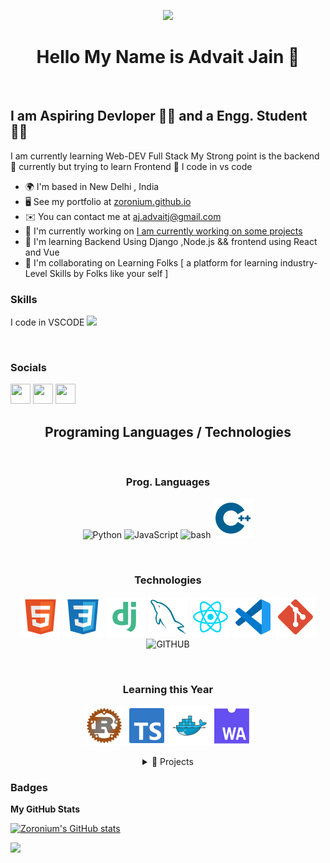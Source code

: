 <p align='center'> <img src="./Animation.gif" /> </p>

<h1 align="center"> Hello My Name is Advait Jain 👋</h1>
<br />
<h3>

I am Aspiring Devloper 👨‍💻 and a Engg. Student 👨‍🎓
------------------------------------------------------

I am currently learning Web-DEV Full Stack My Strong point is the backend 🔌 currently but trying to learn Frontend 📱 I code in vs code

* 🌍  I'm based in New Delhi , India
* 🖥️  See my portfolio at  [zoronium.github.io](http://zoronium.github.io)
* ✉️  You can contact me at [aj.advaitj@gmail.com](mailto:aj.advaitj+github@gmail.com)
* 🚀  I'm currently working on [I am currently working on some projects](http://github.com/Zoronium)
* 🧠  I'm learning Backend Using Django ,Node.js && frontend using React and Vue
* 🤝  I'm collaborating on Learning Folks \[ a platform for learning industry-Level Skills by Folks like your self \]

### Skills

I code in VSCODE <img  height="20" src="https://img.shields.io/badge/Visual_Studio_Code-0078D4?style=for-the-badge&logo=visual%20studio%20code&logoColor=white" />
</h3>
<br />

### Socials

<p align="left"> <a href="https://discord.com/users/759139442493095947" target="_blank" rel="noreferrer"><img src="https://raw.githubusercontent.com/danielcranney/readme-generator/main/public/icons/socials/discord.svg" width="32" height="32" /></a> <a href="https://www.github.com/Zoronium" target="_blank" rel="noreferrer"><img src="https://raw.githubusercontent.com/danielcranney/readme-generator/main/public/icons/socials/github.svg" width="32" height="32" /></a> <a href="https://www.linkedin.com/in/advaitj" target="_blank" rel="noreferrer"><img src="https://raw.githubusercontent.com/danielcranney/readme-generator/main/public/icons/socials/linkedin.svg" width="32" height="32" /></a></p>
<h2 align="center">Programing Languages / Technologies</h2>

<br/>

<h3 align="center"> Prog. Languages</h3>
<p align="center">
<img src="https://img.icons8.com/color/64/000000/python--v1.png" alt="Python" title="Python">
<img src="https://img.icons8.com/color/64/000000/javascript--v2.png" alt="JavaScript" title="JavaScript">
<img src="https://img.icons8.com/plasticine/64/000000/bash.png" alt="bash" title="bash">
<img src="https://raw.githubusercontent.com/vscode-icons/vscode-icons/c6a88d017a90b71a98ec62fe829d7e93ec86b46a/icons/file_type_cpp2.svg" alt="Cpp" title="Cpp" height='64'>

</p>
<br/>

<h3 align="center"> Technologies</h3>
<p align="center">
<img src="https://raw.githubusercontent.com/vscode-icons/vscode-icons/c6a88d017a90b71a98ec62fe829d7e93ec86b46a/icons/file_type_html.svg" height="64" alt="HTML" title="HTML"/>
<img src="https://raw.githubusercontent.com/vscode-icons/vscode-icons/c6a88d017a90b71a98ec62fe829d7e93ec86b46a/icons/file_type_css.svg" height="64" alt="CSS" title="CSS"/>
<img src="https://raw.githubusercontent.com/vscode-icons/vscode-icons/c6a88d017a90b71a98ec62fe829d7e93ec86b46a/icons/file_type_django.svg" height="64" alt="DJANGO" title="DJANGO"/>
<img src="https://raw.githubusercontent.com/vscode-icons/vscode-icons/c6a88d017a90b71a98ec62fe829d7e93ec86b46a/icons/file_type_mysql.svg" height="64" alt="MYSQL" title="MYSQL"/>
<img src="https://raw.githubusercontent.com/vscode-icons/vscode-icons/c6a88d017a90b71a98ec62fe829d7e93ec86b46a/icons/file_type_reactjs.svg" height="64" alt="REACT.js" title="REACT.js"/>
<img src="https://raw.githubusercontent.com/vscode-icons/vscode-icons/c6a88d017a90b71a98ec62fe829d7e93ec86b46a/icons/file_type_vscode.svg" height="64" alt="VSCODE" title="VSCODE" />
<img src="https://raw.githubusercontent.com/vscode-icons/vscode-icons/c6a88d017a90b71a98ec62fe829d7e93ec86b46a/icons/file_type_git.svg" height="64" alt="GIT" title="GIT" />
<img src="https://img.icons8.com/ios-glyphs/64/undefined/github.png" alt="GITHUB" title="GITHUB" />

</p>
<br/>
<h3 align="center"> Learning this Year</h3>
<p height="64" alt="" title="" align="center">
<img src="https://raw.githubusercontent.com/vscode-icons/vscode-icons/c6a88d017a90b71a98ec62fe829d7e93ec86b46a/icons/file_type_rust.svg" height="64" alt="RUST" title="RUST"/>
<img src="https://raw.githubusercontent.com/vscode-icons/vscode-icons/c6a88d017a90b71a98ec62fe829d7e93ec86b46a/icons/file_type_typescript_official.svg" height="64" alt="TYPESCRIPT" title="TYPESCRIPT"/>
<img src="https://raw.githubusercontent.com/vscode-icons/vscode-icons/c6a88d017a90b71a98ec62fe829d7e93ec86b46a/icons/file_type_docker.svg" height="64" alt="DOCKER" title="DOCKER"/>
<img src="https://raw.githubusercontent.com/vscode-icons/vscode-icons/c6a88d017a90b71a98ec62fe829d7e93ec86b46a/icons/file_type_wasm.svg" height="64" alt="WASM // WEB-ASSEMBLY " title="WASM // WEB-ASSEMBLY "/>
</p>

<center>
<details>
  <summary>📃 Projects</summary>

## My Projects

  <!-- ![website](./website.jpg) -->

#### These are some of the projects I have made with more on their way soon . 

#### Hope you like them if you have any suggestions or improvements or feedback about these Projects , 


#### Fell free to contact me And point out my mistakes ^**\_**^
<br/>

[Personal website](https://zoronium.github.io) my Personal Website cum Portfolio 

[CRUD Application ](https://github.com/Zoronium/Crud-Application) it is a app made with django and React that does the basic crud operations 

[REACT Movie Site](https://github.com/zoronium/tmdb)




[My Projects are here and More comming soon](https://github.com/zoronium/)

</center>

### Badges

<b>My GitHub Stats</b>

<a href="http://www.github.com/Zoronium"><img src="https://github-readme-stats.vercel.app/api?username=Zoronium&show_icons=true&hide=&count_private=true&title_color=0891b2&text_color=ffffff&icon_color=6366f1&bg_color=1c1917&hide_border=true&show_icons=true" alt="Zoronium's GitHub stats" /></a>

<a href="http://www.github.com/Zoronium"><img src="https://github-readme-streak-stats.herokuapp.com/?user=Zoronium&stroke=ffffff&background=1c1917&ring=0891b2&fire=0891b2&currStreakNum=ffffff&currStreakLabel=0891b2&sideNums=ffffff&sideLabels=ffffff&dates=ffffff&hide_border=true" /></a>
